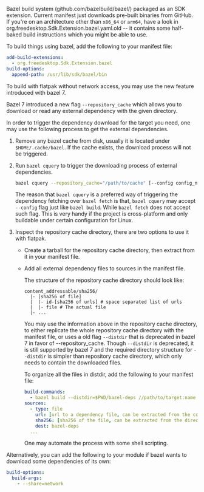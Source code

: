 Bazel build system (github.com/bazelbuild/bazel/) packaged as an SDK extension.
Current manifest just downloads pre-built binaries from GitHub.
If you're on an architecture other than `x86_64` or `arm64`, have a look in org.freedesktop.Sdk.Extension.bazel.yaml.old -- it contains some half-baked build instructions which you might be able to use.

To build things using bazel, add the following to your manifest file:

```yaml
add-build-extensions:
  - org.freedesktop.Sdk.Extension.bazel
build-options:
  append-path: /usr/lib/sdk/bazel/bin
```

To build with flatpak without network access, you may use the new feature introduced with bazel 7.

Bazel 7 introduced a new flag `--repository_cache` which allows you to download or read any external dependency with the given directory.

In order to trigger the dependency download for the target you need, one may use the following process to get the external dependencies.

1. Remove any bazel cache from disk, usually it is located under `$HOME/.cache/bazel`. If the cache exists, the download process will not be triggered.

1. Run `bazel cquery` to trigger the downloading process of external dependencies.
    ```bash
    bazel cquery --repository_cache="/path/to/cache" [--config config_name] //path/to/target:name
    ```
   The reason that `bazel cquery` is a preferred way of triggering the dependency fetching over `bazel fetch` is that, `bazel cquery` may accept `--config` flag just like `bazel build`. While `bazel fetch` does not accept such flag. This is very handy if the project is cross-platform and only buildable under certain configuration for Linux.

1. Inspect the repository cache directory, there are two options to use it with flatpak.

   - Create a tarball for the repository cache directory, then extract from it in your manifest file.

   - Add all external dependency files to sources in the manifest file.

     The structure of the repository cache directory should look like:

     ```
     content_addressable/sha256/
       |- [sha256 of file]
       |  |- id-[sha256 of urls] # space separated list of urls
       |  |- file # The actual file
       |- ...
     ```

     You may use the information above in the repository cache directory, to either replicate the whole repository cache directory with the manifest file, or uses a old flag `--distdir` that is deprecated in bazel 7 in favor of --repository_cache. Though `--distdir` is deprecated, it is still supported by bazel 7 and the required directory structure for `--distdir` is simpler than repository cache directory, which only needs to contain the downloaded files.

     To organize all the files in distdir, add the following to your manifest file:

     ```yaml
     build-commands:
       - bazel build --distdir=$PWD/bazel-deps //path/to/target:name
     sources:
       - type: file
         url: [url to a dependency file, can be extracted from the content of id-* files from the repository cache directory]
         sha256: [sha256 of the file, can be extracted from the directory name under repository cache directory]
         dest: bazel-deps
       ...
     ```

     One may automate the process with some shell scripting.

Alternatively, you can add the following to your module if bazel wants to download some dependencies of its own:

```yaml
build-options:
  build-args:
    - --share=network
```
